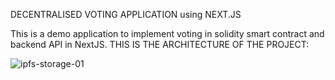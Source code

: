 DECENTRALISED VOTING APPLICATION using NEXT.JS

This is a demo application to implement voting in solidity smart contract and backend API in NextJS.
THIS IS THE ARCHITECTURE OF THE PROJECT:




   ![ipfs-storage-01](https://github.com/user-attachments/assets/8afc6b86-c050-463c-8c98-3ebf490133aa)
